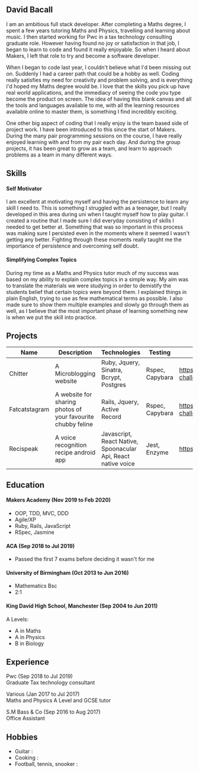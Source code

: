 ## David Bacall

I am an ambitious full stack developer. After completing a Maths degree, I spent a few years tutoring Maths and Physics, travelling and learning about music. I then started working for Pwc in a tax technology consulting graduate role. However having found no joy or satisfaction in that job, I began to learn to code and found it really enjoyable. So when I heard about Makers, I left that role to try and become a software developer.

When I began to code last year, I couldn't believe what I'd been missing out on. Suddenly I had a career path that could be a hobby as well. Coding really satisfies my need for creativity and problem solving, and is everything I'd hoped my Maths degree would be. I love that the skills you pick up have real world applications, and the immediacy of seeing the code you type become the product on screen. The idea of having this blank canvas and all the tools and languages available to me, with all the learning resources available online to master them, is something I find incredibly exciting.

One other big aspect of coding that I really enjoy is the team based side of project work. I have been introduced to this since the start of Makers. During the many pair programming sessions on the course, I have really enjoyed learning with and from my pair each day. And during the group projects, it has been great to grow as a team, and learn to approach problems as a team in many different ways.

## Skills

#### Self Motivator

I am excellent at motivating myself and having the persistence to learn any skill I need to. This is something I struggled with as a teenager, but I really developed in this area during uni when I taught myself how to play guitar. I created a routine that I made sure I did everyday consisting of skills I needed to get better at. Something that was so important in this process was making sure I persisted even in the moments where it seemed I wasn't getting any better. Fighting through these moments really taught me the importance of persistence and overcoming self doubt.

#### Simplifying Complex Topics

During my time as a Maths and Physics tutor much of my success was based on my ability to explain complex topics in a simple way. My aim was to translate the materials we were studying in order to demistify the students belief that certain topics were beyond them. I explained things in plain English, trying to use as few mathematical terms as possible. I also made sure to show them multiple examples and slowly go through them as well, as I believe that the most important phase of learning something new is when we put the skill into practice.

## Projects

| Name | Description | Technologies | Testing | Link |
| ---- | ----------- | ------------ | ------- | ---- |
| Chitter | A Microblogging website | Ruby, Jquery, Sinatra, Bcrypt, Postgres | Rspec, Capybara | https://github.com/dbacall/chitter-challenge | 
| Fatcatstagram | A website for sharing photos of your favourite chubby feline | Rails, Jquery, Active Record | Rspec, Capybara | https://github.com/dbacall/instagram-challenge |
| Recispeak | A voice recognition recipe android app | Javascript, React Native, Spoonacular Api, React native voice | Jest, Enzyme | https://github.com/dbacall/Recispeak |

## Education

#### Makers Academy (Nov 2019 to Feb 2020)

- OOP, TDD, MVC, DDD
- Agile/XP
- Ruby, Rails, JavaScript
- RSpec, Jasmine

#### ACA (Sep 2018 to Jul 2019)

- Passed the first 7 exams before deciding it wasn't for me

#### University of Birmingham (Oct 2013 to Jun 2016)

- Mathematics Bsc
- 2:1

#### King David High School, Manchester (Sep 2004 to Jun 2011)

A Levels:  
- A in Maths
- A in Physics
- B in Biology

## Experience

Pwc (Sep 2018 to Jul 2019)    
Graduate Tax technology consultant 

Various (Jan 2017 to Jul 2017)  
Maths and Physics A Level and GCSE tutor

S.M Bass & Co (Sep 2016 to Aug 2017)  
Office Assistant

## Hobbies

- Guitar :
- Cooking : 
- Football, tennis, snooker :
